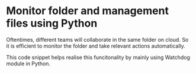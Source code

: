 # Monitor folder and management files using Python

Oftentimes, different teams will collaborate in the same folder on cloud. So it is efficient to monitor the folder and take relevant actions automatically.

This code snippet helps realise this funcitonality by mainly using Watchdog module in Python.
